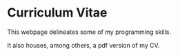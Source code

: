 # Curriculum Vitae

This webpage delineates some of my programming skills.

It also houses, among others, a pdf version of my CV.
